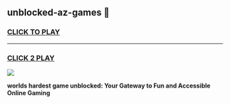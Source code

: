 
## unblocked-az-games 👋
<h3>
<a href="https://premium.freeplayer.one?title=unblocked-az-games&ref=14F">CLICK TO PLAY</a></h3>
<hr>

<h3>
<a href="https://premium.freeplayer.one?title=unblocked-az-games&ref=14F">CLICK 2 PLAY</a>
  
</h3>

<a href="https://premium.freeplayer.one?title=unblocked-az-games&ref=12F/"><img src="https://clearcache.store/games.png"></a>


**worlds hardest game unblocked: Your Gateway to Fun and Accessible Online Gaming**
